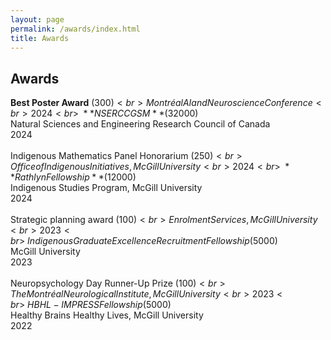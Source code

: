 ```yaml
---
layout: page
permalink: /awards/index.html
title: Awards
---
```


## Awards

**Best Poster Award** ($300)<br>Montréal AI and Neuroscience Conference<br> 2024 <br> \
**NSERC CGSM** ($32000)<br>Natural Sciences and Engineering Research Council of Canada<br> 2024 <br>\
Indigenous Mathematics Panel Honorarium ($250)<br>Office of Indigenous Initiatives, McGill University<br> 2024 <br>\
**Rathlyn Fellowship** ($12000)<br>Indigenous Studies Program, McGill University<br> 2024 <br>\
Strategic planning award ($100)<br>Enrolment Services, McGill University<br> 2023 <br>\
Indigenous Graduate Excellence Recruitment Fellowship	($5000)<br> McGill University<br> 2023 <br>\
Neuropsychology Day Runner-Up Prize ($100)<br> The Montréal Neurological Institute, McGill University<br>  2023 <br>\
HBHL-IMPRESS Fellowship ($5000)<br>Healthy Brains Healthy Lives, McGill University<br>2022 <br>

<br>
